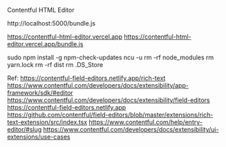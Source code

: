 Contentful HTML Editor

http://localhost:5000/bundle.js

https://contentful-html-editor.vercel.app
https://contentful-html-editor.vercel.app/bundle.js

sudo npm install -g npm-check-updates
ncu -u
rm -rf node_modules
rm yarn.lock
rm -rf dist
rm .DS_Store

Ref:
https://contentful-field-editors.netlify.app/rich-text
https://www.contentful.com/developers/docs/extensibility/app-framework/sdk/#editor
https://www.contentful.com/developers/docs/extensibility/field-editors
https://contentful-field-editors.netlify.app
https://github.com/contentful/field-editors/blob/master/extensions/rich-text-extension/src/index.tsx
https://www.contentful.com/help/entry-editor/#slug
https://www.contentful.com/developers/docs/extensibility/ui-extensions/use-cases